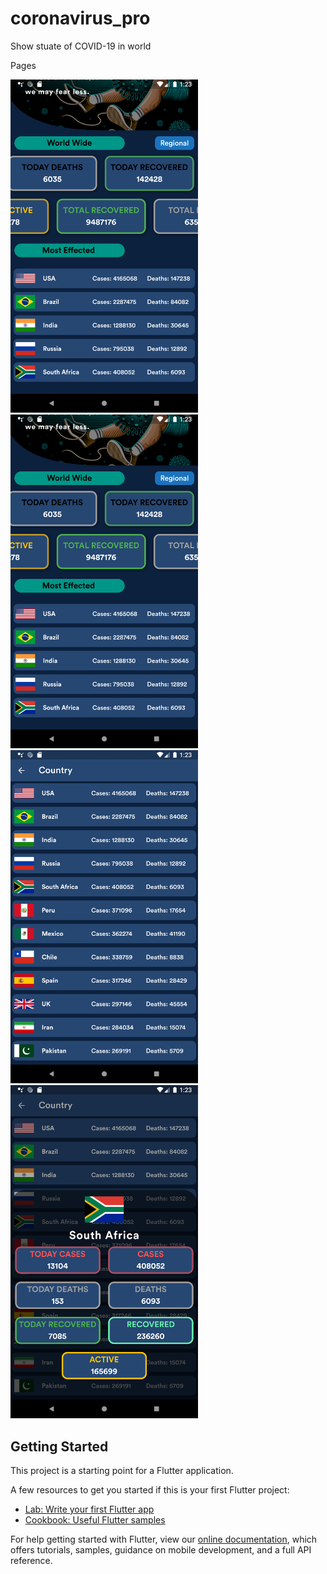 # coronavirus_pro

Show stuate of COVID-19 in world

Pages
<p float="left">
  <img src="https://github.com/EslamFares/CoronaVirus_Pro/blob/master/img_from_app/Screenshot_1595546636.png" width="300" />
  <img src="https://github.com/EslamFares/CoronaVirus_Pro/blob/master/img_from_app/Screenshot_1595546636.png" width="300" /> 
  <img src="https://github.com/EslamFares/CoronaVirus_Pro/blob/master/img_from_app/Screenshot_1595546599.png" width="300" /> 
  <img src="https://github.com/EslamFares/CoronaVirus_Pro/blob/master/img_from_app/Screenshot_1595546594.png" width="300" /> 
</p>

## Getting Started

This project is a starting point for a Flutter application.

A few resources to get you started if this is your first Flutter project:

- [Lab: Write your first Flutter app](https://flutter.dev/docs/get-started/codelab)
- [Cookbook: Useful Flutter samples](https://flutter.dev/docs/cookbook)

For help getting started with Flutter, view our
[online documentation](https://flutter.dev/docs), which offers tutorials,
samples, guidance on mobile development, and a full API reference.
